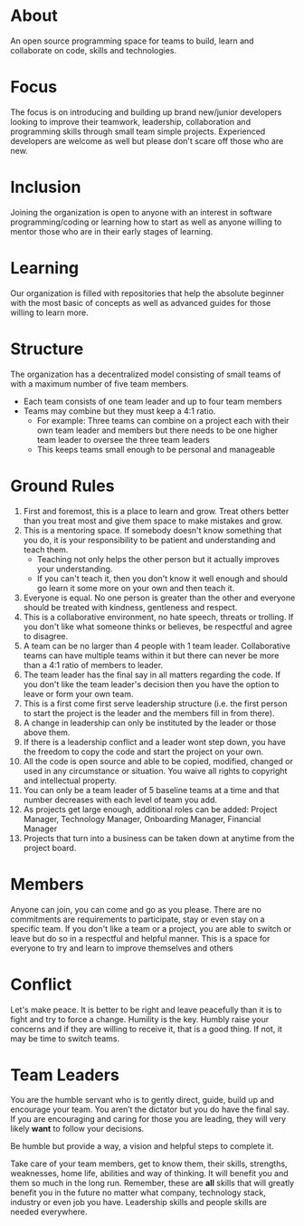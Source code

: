 # About
An open source programming space for teams to build, learn and collaborate on code, skills and technologies.

# Focus
The focus is on introducing and building up brand new/junior developers looking to improve their teamwork, leadership, collaboration and programming skills through small team simple projects.  Experienced developers are welcome as well but please don't scare off those who are new.

# Inclusion
Joining the organization is open to anyone with an interest in software programming/coding or learning how to start as well as anyone willing to mentor those who are in their early stages of learning.

# Learning
Our organization is filled with repositories that help the absolute beginner with the most basic of concepts as well as advanced guides for those willing to learn more.

# Structure
The organization has a decentralized model consisting of small teams of with a maximum number of five team members.  
- Each team consists of one team leader and up to four team members
- Teams may combine but they must keep a 4:1 ratio.
    - For example: Three teams can combine on a project each with their own team leader and members but there needs to be one higher team leader to oversee the three team leaders
    - This keeps teams small enough to be personal and manageable

# Ground Rules
1. First and foremost, this is a place to learn and grow.  Treat others better than you treat most and give them space to make mistakes and grow.
2. This is a mentoring space.  If somebody doesn't know something that you do, it is your responsibility to be patient and understanding and teach them.
    - Teaching not only helps the other person but it actually improves your understanding.
    - If you can't teach it, then you don't know it well enough and should go learn it some more on your own and then teach it.
3. Everyone is equal. No one person is greater than the other and everyone should be treated with kindness, gentleness and respect.
4. This is a collaborative environment, no hate speech, threats or trolling. If you don't like what someone thinks or believes, be respectful and agree to disagree.
5. A team can be no larger than 4 people with 1 team leader. Collaborative teams can have multiple teams within it but there can never be more than a 4:1 ratio of members to leader.
6. The team leader has the final say in all matters regarding the code. If you don't like the team leader's decision then you have the option to leave or form your own team.
7. This is a first come first serve leadership structure (i.e. the first person to start the project is the leader and the members fill in from there).
8. A change in leadership can only be instituted by the leader or those above them.
9. If there is a leadership conflict and a leader wont step down, you have the freedom to copy the code and start the project on your own.
10. All the code is open source and able to be copied, modified, changed or used in any circumstance or situation. You waive all rights to copyright and intellectual property.
11. You can only be a team leader of 5 baseline teams at a time and that number decreases with each level of team you add.
12. As projects get large enough, additional roles can be added: Project Manager, Technology Manager, Onboarding Manager, Financial Manager
13. Projects that turn into a business can be taken down at anytime from the project board.

# Members
Anyone can join, you can come and go as you please.  There are no commitments are requirements to participate, stay or even stay on a specific team.  If you don't like a team or a project, you are able to switch or leave but do so in a respectful and helpful manner.  This is a space for everyone to try and learn to improve themselves and others

# Conflict
Let's make peace.  It is better to be right and leave peacefully than it is to fight and try to force a change.  Humility is the key.  Humbly raise your concerns and if they are willing to receive it, that is a good thing.  If not, it may be time to switch teams.

# Team Leaders
You are the humble servant who is to gently direct, guide, build up and encourage your team. You aren’t the dictator but you do have the final say. If you are encouraging and caring for those you are leading, they will very likely **want** to follow your decisions. 

Be humble but provide a way, a vision and helpful steps to complete it. 

Take care of your team members, get to know them, their skills, strengths, weaknesses, home life, abilities and way of thinking. It will benefit you and them so much in the long run. Remember, these are **all** skills that will greatly benefit you in the future no matter what company, technology stack, industry or even job you have.  Leadership skills and people skills are needed everywhere.
